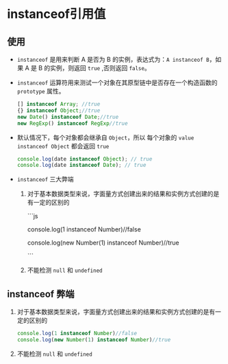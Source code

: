 # instanceof引用值

## 使用

*   `instanceof` 是用来判断 A 是否为 B 的实例，表达式为：`A instanceof B`，如果 A 是 B 的实例，则返回 `true` ,否则返回 `false`。

*   `instanceof` 运算符用来测试一个对象在其原型链中是否存在一个构造函数的 `prototype` 属性。

    ```javascript
    [] instanceof Array; //true
    {} instanceof Object;//true
    new Date() instanceof Date;//true
    new RegExp() instanceof RegExp//true
    ```

*   默认情况下，每个对象都会继承自 `Object`，所以 每个对象的 `value instanceof Object` 都会返回 `true`

    ```javascript
    console.log(date instanceof Object); // true
    console.log(date instanceof Date); // true
    ```

*   `instanceof` 三大弊端

    1.  对于基本数据类型来说，字面量方式创建出来的结果和实例方式创建的是有一定的区别的

        \`\`\`js

        console.log(1 instanceof Number)//false

        console.log(new Number(1) instanceof Number)//true

        \`\`\`

    2.  不能检测 `null` 和 `undefined`

## instanceof 弊端

1.  对于基本数据类型来说，字面量方式创建出来的结果和实例方式创建的是有一定的区别的

    ```javascript
    console.log(1 instanceof Number)//false
    console.log(new Number(1) instanceof Number)//true
    ```

2.  不能检测 `null` 和 `undefined`
